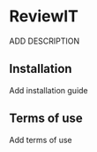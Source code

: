 # ReviewIT

ADD DESCRIPTION

Installation
------------
Add installation guide

Terms of use
------------
Add terms of use

